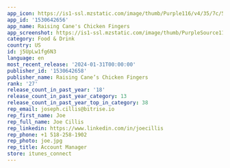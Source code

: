 ```yaml
---
app_icon: https://is1-ssl.mzstatic.com/image/thumb/Purple116/v4/35/7c/50/357c50d3-916d-fdd8-0294-5cd429906df8/AppIcon-1x_U007emarketing-0-7-0-85-220.png/1024x1024bb.png
app_id: '1530642656'
app_name: Raising Cane's Chicken Fingers
app_screenshot: https://is1-ssl.mzstatic.com/image/thumb/PurpleSource114/v4/d7/1e/ba/d71eba28-387c-4a57-4139-8e6419ace453/e535d466-50e2-43da-a0f1-eff2517dc5ea_Floating_iPhoneX_Mockup_CANE-1__U00281_U0029.png/1242x2688bb.png
category: Food & Drink
country: US
id: j5UpLw1fg6N3
language: en
most_recent_release: '2024-01-31T00:00:00'
publisher_id: '1530642658'
publisher_name: Raising Cane’s Chicken Fingers
rank: '27'
release_count_in_past_year: '18'
release_count_in_past_year_category: 13
release_count_in_past_year_top_in_category: 38
rep_email: joseph.cillis@bitrise.io
rep_first_name: Joe
rep_full_name: Joe Cillis
rep_linkedin: https://www.linkedin.com/in/joecillis
rep_phone: +1 518-258-1902
rep_photo: joe.jpg
rep_title: Account Manager
store: itunes_connect
---
```

